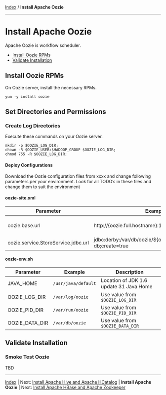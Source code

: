 [Index](./index.md)
/
**Install Apache Oozie**

------

Install Apache Oozie
=====

Apache Oozie is workflow scheduler.

* [Install Oozie RPMs](#install-oozie-rpms)
* [Validate Installation](#validate-installation)


Install Oozie RPMs
----

On Oozie server, install the necessary RPMs.

    yum -y install oozie

Set Directories and Permissions
----

### Create Log Directories

Execute these commands on your Oozie server.

    mkdir -p $OOZIE_LOG_DIR;
    chown -R $OOZIE_USER:$HADOOP_GROUP $OOZIE_LOG_DIR;
    chmod 755 -R $OOZIE_LOG_DIR;

#### Deploy Configurations

Download the Oozie configuration files from xxxx and change following parameters per your environment.
Look for all TODO’s in these files and change them to suit the environment

#### oozie-site.xml

| Parameter         | Example        | Description            |
|-------------------|----------------|-------------------- 
| oozie.base.url    | http://{oozie.full.hostname}:11000/oozie | Enter your Oozie server hostname
| oozie.service.StoreService.jdbc.url | jdbc:derby:/var/db/oozie/${oozie.db.schema.name}-db;create=true | Use value from <code>$OOZIE_DATA_DIR</code>


#### oozie-env.sh

| Parameter         | Example        | Description            |
|-------------------|----------------|---------------------------|
| JAVA_HOME         | <code>/usr/java/default</code> | Location of JDK 1.6 update 31 Java Home
| OOZIE_LOG_DIR     | <code>/var/log/oozie</code> | Use value from <code>$OOZIE_LOG_DIR</code>
| OOZIE_PID_DIR     | <code>/var/run/oozie</code> | Use value from <code>$OOZIE_PID_DIR</code>
| OOZIE_DATA_DIR    | <code>/var/db/oozie</code> | Use value from <Code>$OOZIE_DATA_DIR</code>

Validate Installation
----

### Smoke Test Oozie

TBD


------

[Index](./index.md)
|
Next: [Install Apache Hive and Apache HCatalog](./apache-hive-hcatalog.md)
|
**Install Apache Oozie**
|
Next: [Install Apache HBase and Apache Zookeeper](./apache-hbase-zookeeper.md)